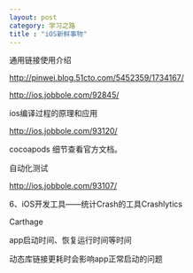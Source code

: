 ```yaml
---
layout: post
category: 学习之路
title : "iOS新鲜事物"
---
```




 通用链接使用介绍

http://pinwei.blog.51cto.com/5452359/1734167/

http://ios.jobbole.com/92845/





ios编译过程的原理和应用

http://ios.jobbole.com/93120/



cocoapods 细节查看官方文档。



自动化测试

http://ios.jobbole.com/93107/







6、iOS开发工具——统计Crash的工具Crashlytics



Carthage





app启动时间、恢复运行时间等时间



动态库链接更耗时会影响app正常启动的问题 